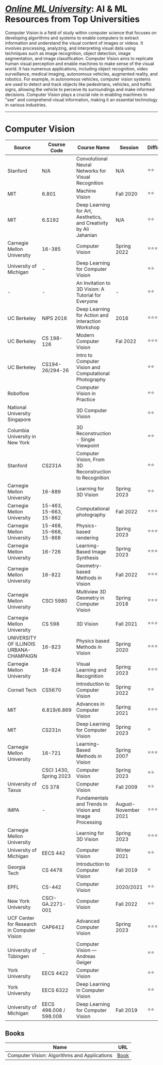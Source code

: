 # [***Online ML University***]((https://github.com/azminewasi/online-ml-university/)): **AI & ML Resources from Top Universities**
Computer Vision is a field of study within computer science that focuses on developing algorithms and systems to enable computers to extract information and understand the visual content of images or videos. It involves processing, analyzing, and interpreting visual data using techniques such as image recognition, object detection, image segmentation, and image classification. Computer Vision aims to replicate human visual perception and enable machines to make sense of the visual world. It has numerous applications, including object recognition, video surveillance, medical imaging, autonomous vehicles, augmented reality, and robotics. For example, in autonomous vehicles, computer vision systems are used to detect and track objects like pedestrians, vehicles, and traffic signs, allowing the vehicle to perceive its surroundings and make informed decisions. Computer Vision plays a crucial role in enabling machines to "see" and comprehend visual information, making it an essential technology in various industries.




---


# **Computer Vision**

| Source | Course Code | Course Name | Session | Difficulty | URL |
| --- | --- | --- | --- | --- | --- |
| Stanford |  N/A | Convolutional Neural Networks for Visual Recognition | N/A | ⭐⭐ | [Youtube](https://www.youtube.com/playlist?list=PL3FW7Lu3i5JvHM8ljYj-zLfQRF3EO8sYv) |
| MIT |  6.801 | Machine Vision | Fall 2020 | ⭐⭐ | [Youtube](https://youtube.com/watch?v=tY2gczObpfU&list=PLUl4u3cNGP63pfpS1gV5P9tDxxL_e4W8O&pp=iAQB) | 
| MIT |  6.S192 | Deep Learning for Art, Aesthetics, and Creativity by Ali Jahanian | N/A | ⭐⭐ | [Youtube](https://lnkd.in/gEyRbEZx) | 
| Carnegie Mellon University | 16-385 |  Computer Vision | Spring 2022 | ⭐⭐⭐| [Website](http://16385.courses.cs.cmu.edu/spring2022/)     |
| University of Michigan | - | Deep Learning for Computer Vision                    | | ⭐⭐ | [Youtube](https://www.youtube.com/playlist?list=PL5-TkQAfAZFbzxjBHtzdVCWE0Zbhomg7r)      |
| - | - |  An Invitation to 3D Vision: A Tutorial for Everyone | -   | ⭐⭐| [Github](https://github.com/mint-lab/3dv_tutorial)     |
| UC Berkeley | NIPS 2016 | Deep Learning for Action and Interaction Workshop | 2016 | ⭐⭐⭐ | [Youtube](https://www.youtube.com/playlist?list=PL_iWQOsE6TfVCLmikLdaQOBntJuCZLwQY) |
| UC Berkeley | CS 198-126 | Modern Computer Vision | Fal 2022 | ⭐⭐⭐ | [Youtube](https://www.youtube.com/playlist?list=PLzWRmD0Vi2KVsrCqA4VnztE4t71KnTnP5) |
| UC Berkeley | CS194-26/294-26 |  Intro to Computer Vision and Computational Photography || ⭐⭐ | [Website](https://inst.eecs.berkeley.edu/~cs194-26/fa20/) |
| Roboflow | | Computer Vision in Practice | | ⭐⭐ | [Youtube](https://www.youtube.com/playlist?list=PLZCA39VpuaZajiCtgDDwU8ghchtqx347R) |
| National University Singapore | | 3D Computer Vision | | ⭐⭐ | [Youtube](https://www.youtube.com/playlist?list=PLxg0CGqViygP47ERvqHw_v7FVnUovJeaz) |
| Columbia University in New York || 3D Reconstruction - Single Viewpoint | | ⭐⭐| [Coursera (Audit)](https://www.coursera.org/learn/3d-reconstruction---single-viewpoint)     |
| Stanford | CS231A |  Computer Vision, From 3D Reconstruction to Recognition | | ⭐⭐ | [Website (Slides)](https://web.stanford.edu/class/cs231a/course_notes.html) |
| Carnegie Mellon University | 16-889 |  Learning for 3D Vision | Spring 2023   | ⭐⭐| [Website](https://learning3d.github.io/)     |
| Carnegie Mellon University | 15-463, 15-663, 15-862 | Computational photography | Fall 2022    | ⭐⭐⭐| [Website](http://graphics.cs.cmu.edu/courses/15-463/)     |
| Carnegie Mellon University | 15-468, 15-668, 15-868 | Physics-based rendering | Spring 2023   | ⭐⭐⭐| [Website](http://graphics.cs.cmu.edu/courses/15-468/)     |
| Carnegie Mellon University | 16-726 | Learning-Based Image Synthesis | Spring 2023   | ⭐⭐⭐| [Website](https://learning-image-synthesis.github.io/sp23/)     |
| Carnegie Mellon University | 16-822 | Geometry-based Methods in Vision | Fall 2022   | ⭐⭐⭐| [Website](https://geometric3d.github.io/)     |
| Carnegie Mellon University |  CSCI 5980 | Multiview 3D Geometry in Computer Vision |Spring 2018  | ⭐⭐⭐| [Website](https://www-users.cse.umn.edu/~hspark/CSci5980/csci5980_3dvision.html)     |
| Carnegie Mellon University | CS 598 | 3D Vision | Fall 2021   | ⭐⭐⭐| [Website](https://courses.engr.illinois.edu/cs598dwh/fa2021/)     |
| UNIVERSITY OF ILLINOIS URBANA-CHAMPAIGN | 16-823 | Physics based Methods in Vision | Spring 2020   | ⭐⭐⭐| [Website](https://www.cs.cmu.edu/~motoole2/16823-s20/)     |
| Carnegie Mellon University | 16-824 | Visual Learning and Recognition | Spring 2023   | ⭐⭐⭐| [Website](https://visual-learning.cs.cmu.edu/)     |
| Cornell Tech| CS5670 | Introduction to Computer Vision | Spring 2022  | ⭐⭐| [Website](http://www.cs.cornell.edu/courses/cs5670/2022sp/)     |
| MIT | 6.819/6.869 | Advances in Computer Vision	 | Spring 2021  | ⭐⭐⭐| [Website](http://6.869.csail.mit.edu/sp21/)     |
| MIT | CS231n |  Deep Learning for Computer Vision	 | Spring 2023  | ⭐| [Website](https://cs231n.github.io/)     |
| Carnegie Mellon University | 16-721 | Learning-Based Methods in Vision | Spring 2007   | ⭐⭐⭐| [Website](http://www.cs.cmu.edu/~efros/courses/LBMV07//)     |
|  | CSCI 1430, Spring 2023|  Computer Vision | Spring 2023   | ⭐⭐| [Website](https://browncsci1430.github.io/webpage/index.html)     |
|  University of Taxus | CS 378 |  Computer Vision | Fall 2009  | ⭐⭐| [Website](https://www.cs.utexas.edu/~grauman/courses/fall2009/schedule.htm)     |
| IMPA | -|  Fundamentals and Trends in Vision and Image Processing | August-November 2021  | ⭐⭐⭐| [Website](https://lvelho.impa.br/ip21/)     |
| Carnegie Mellon University |  |  Learning for 3D Vision | Spring 2023   | ⭐⭐⭐| [Website](https://learning3d.github.io/)     |
| University of Michigan |  EECS 442 | Computer Vision | Winter 2021  | ⭐⭐| [Website](https://web.eecs.umich.edu/~justincj/teaching/eecs442/WI2021/)     |
| Georgia Tech |  CS 4476 |  Introduction to Computer Vision | Fall 2019   | ⭐| [Website](https://dellaert.github.io/19F-4476/schedule.html)     |
| EPFL | CS-442 |  Computer Vision | 2020/2021  | ⭐⭐| [Website](https://moodle.epfl.ch/course/view.php?id=472)     |
| New York University | CSCI-GA.2271-001  | Computer Vision | Fall 2022 | ⭐⭐| [Website](https://cs.nyu.edu/~fergus/teaching/vision/index.html)     |
| UCF Center for Research in Computer Vision | CAP6412  | Advanced Computer Vision | Spring 2023 | ⭐⭐⭐| [Youtube](https://www.youtube.com/playlist?app=desktop&list=PLd3hlSJsX_In7qup928HaHmilugBGctuF)     |
| University of Tübingen | -|  Computer Vision — Andreas Geiger | | ⭐⭐ | [Youtube](https://www.youtube.com/playlist?list=PL05umP7R6ij35L2MHGzis8AEHz7mg381_) |
| York University | EECS 4422 |  Computer Vision  | | ⭐⭐ | [Website](https://www.eecs.yorku.ca/~kosta/Courses/EECS4422/) |
| York University |  EECS 6322|  Deep Learning in Computer Vision | | ⭐⭐ | [Website](https://www.eecs.yorku.ca/~kosta/Courses/EECS6322/) |
| University of Michigan | EECS 498.008 / 598.008 |  Deep Learning for Computer Vision | Fall 2019 | ⭐⭐ | [Youtube](https://www.youtube.com/playlist?list=PL5-TkQAfAZFbzxjBHtzdVCWE0Zbhomg7r) |






## Books
| Name | URL |
| --- | --- |
|  Computer Vision: Algorithms and Applications | [Book](http://szeliski.org/Book/)     |

